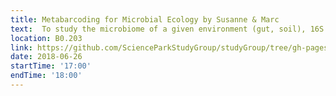 ```yaml
---
title: Metabarcoding for Microbial Ecology by Susanne & Marc
text:  To study the microbiome of a given environment (gut, soil), 16S rRNA amplicon sequencing has proven to be a very powerful technology to profile the microbial community. Come and join for a one-hour hands-on practical session.
location: B0.203
link: https://github.com/ScienceParkStudyGroup/studyGroup/tree/gh-pages/lessons/20180626_Metabarcoding_Susanne/
date: 2018-06-26
startTime: '17:00'
endTime: '18:00'
---
```


